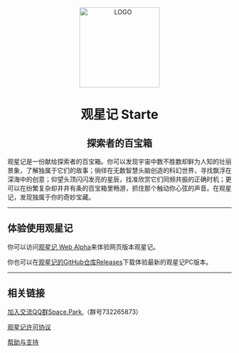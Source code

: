 <div align="center">
  <a href="https://zestela.co/starte/" target="_blank">
    <img alt="LOGO" width="180" src="https://github.com/zestela/Starte-PC/raw/main/src/icons/betalogo.png"/>
  </a>
</div>
<div align="center">
  <h1>观星记 Starte</h1>
  <h2>探索者的百宝箱</h2>
</div>

观星记是一份献给探索者的百宝箱。你可以发现宇宙中数不胜数却鲜为人知的壮丽景象，了解独属于它们的故事；徜徉在无数智慧头脑创造的科幻世界，寻找飘浮在深海中的创意；仰望头顶闪闪发亮的星辰，找准欣赏它们同频共振的正确时机；更可以在纷繁复杂却井井有条的百宝箱里畅游，抓住那个触动你心弦的声音。在观星记，发现独属于你的奇妙宝藏。

---

## 体验使用观星记

你可以访问[观星记 Web Alpha](https://starte.zestela.co)来体验网页版本观星记。

你也可以在[观星记的GitHub仓库Releases](https://github.com/zestela/Starte-PC/releases)下载体验最新的观星记PC版本。

---

## 相关链接

[加入交流QQ群Space.Park.](http://qm.qq.com/cgi-bin/qm/qr?_wv=1027&k=tMtp2Cb7nVGiYjb39OV1eKlbb030t7Gq&authKey=50tdA1tiNTSaYMYwInxx9We%2F8YCHfmwn428Vrjk6NxpzXdrZK1u988BEzRmxYfX8&noverify=0&group_code=732265873)（群号732265873）

[观星记许可协议](https://zestela.co/starte-agreement/)

[帮助与支持](https://zestela.co/support/)
